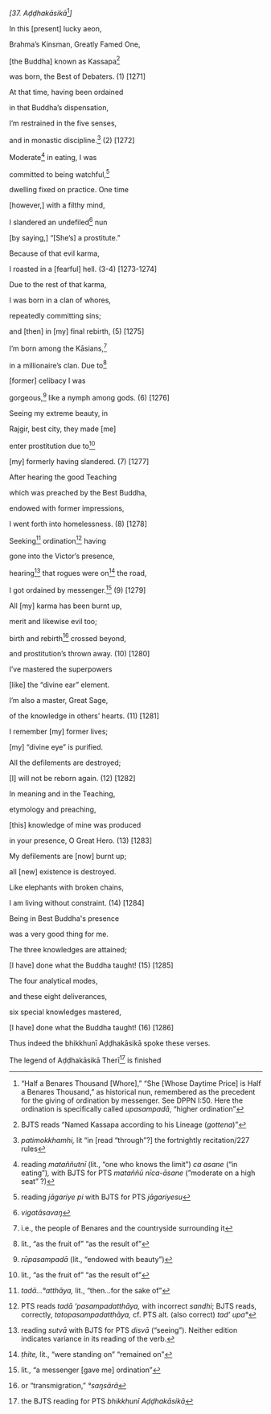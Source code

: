 *\[37. Aḍḍhakāsikā*[^1]*\]*

In this \[present\] lucky aeon,

Brahma’s Kinsman, Greatly Famed One,

\[the Buddha\] known as Kassapa[^2]

was born, the Best of Debaters. (1) \[1271\]

At that time, having been ordained

in that Buddha’s dispensation,

I’m restrained in the five senses,

and in monastic discipline.[^3] (2) \[1272\]

Moderate[^4] in eating, I was

committed to being watchful,[^5]

dwelling fixed on practice. One time

\[however,\] with a filthy mind,

I slandered an undefiled[^6] nun

\[by saying,\] “\[She’s\] a prostitute.”

Because of that evil karma,

I roasted in a \[fearful\] hell. (3-4) \[1273-1274\]

Due to the rest of that karma,

I was born in a clan of whores,

repeatedly committing sins;

and \[then\] in \[my\] final rebirth, (5) \[1275\]

I’m born among the Kāsians,[^7]

in a millionaire’s clan. Due to[^8]

\[former\] celibacy I was

gorgeous,[^9] like a nymph among gods. (6) \[1276\]

Seeing my extreme beauty, in

Rajgir, best city, they made \[me\]

enter prostitution due to[^10]

\[my\] formerly having slandered. (7) \[1277\]

After hearing the good Teaching

which was preached by the Best Buddha,

endowed with former impressions,

I went forth into homelessness. (8) \[1278\]

Seeking[^11] ordination[^12] having

gone into the Victor’s presence,

hearing[^13] that rogues were on[^14] the road,

I got ordained by messenger.[^15] (9) \[1279\]

All \[my\] karma has been burnt up,

merit and likewise evil too;

birth and rebirth[^16] crossed beyond,

and prostitution’s thrown away. (10) \[1280\]

I’ve mastered the superpowers

\[like\] the “divine ear” element.

I’m also a master, Great Sage,

of the knowledge in others’ hearts. (11) \[1281\]

I remember \[my\] former lives;

\[my\] “divine eye” is purified.

All the defilements are destroyed;

\[I\] will not be reborn again. (12) \[1282\]

In meaning and in the Teaching,

etymology and preaching,

\[this\] knowledge of mine was produced

in your presence, O Great Hero. (13) \[1283\]

My defilements are \[now\] burnt up;

all \[new\] existence is destroyed.

Like elephants with broken chains,

I am living without constraint. (14) \[1284\]

Being in Best Buddha's presence

was a very good thing for me.

The three knowledges are attained;

\[I have\] done what the Buddha taught! (15) \[1285\]

The four analytical modes,

and these eight deliverances,

six special knowledges mastered,

\[I have\] done what the Buddha taught! (16) \[1286\]

Thus indeed the bhikkhunī Aḍḍhakāsikā spoke these verses.

The legend of Aḍḍhakāsikā Therī[^17] is finished

[^1]: “Half a Benares Thousand \[Whore\],” “She \[Whose Daytime Price\]
    is Half a Benares Thousand,” as historical nun, remembered as the
    precedent for the giving of ordination by messenger. See DPPN I:50.
    Here the ordination is specifically called *upasampadā*, “higher
    ordination”

[^2]: BJTS reads “Named Kassapa according to his Lineage (*gottena*)”

[^3]: *patimokkhamhi,* lit “in \[read “through”?\] the fortnightly
    recitation/227 rules

[^4]: reading *mataññutnī* (lit., “one who knows the limit”) *ca asane*
    (“in eating”)*,* with BJTS for PTS *mataññū nīca-āsane* (”moderate
    on a high seat” ?)

[^5]: reading *jāgariye pi* with BJTS for PTS *jāgariyesu*

[^6]: *vigatāsavaŋ*

[^7]: i.e., the people of Benares and the countryside surrounding it

[^8]: lit., “as the fruit of” “as the result of”

[^9]: *rūpasampadā* (lit., “endowed with beauty”)

[^10]: lit., “as the fruit of” “as the result of”

[^11]: *tadā...°atthāya,* lit., “then...for the sake of”

[^12]: PTS reads *tadā ‘pasampadatthāya,* with incorrect *sandhi*; BJTS
    reads, correctly, *tatopasampadatthāya,* cf. PTS alt. (also correct)
    *tad’ upa°*

[^13]: reading *sutvā* with BJTS for PTS *disvā* (“seeing”). Neither
    edition indicates variance in its reading of the verb.

[^14]: *ṭhite,* lit., “were standing on” “remained on”

[^15]: lit., “a messenger \[gave me\] ordination”

[^16]: or “transmigration,” *°saŋsārā*

[^17]: the BJTS reading for PTS *bhikkhunī Aḍḍhakāsikā*
